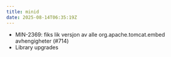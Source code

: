 ```yaml
---
title: minid
date: 2025-08-14T06:35:19Z
---
```

- MIN-2369: fiks lik versjon av alle org.apache.tomcat.embed avhengigheter (#714)
- Library upgrades

